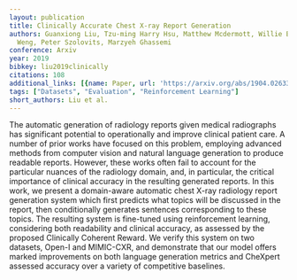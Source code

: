 ```yaml
---
layout: publication
title: Clinically Accurate Chest X-ray Report Generation
authors: Guanxiong Liu, Tzu-ming Harry Hsu, Matthew Mcdermott, Willie Boag, Wei-hung
  Weng, Peter Szolovits, Marzyeh Ghassemi
conference: Arxiv
year: 2019
bibkey: liu2019clinically
citations: 108
additional_links: [{name: Paper, url: 'https://arxiv.org/abs/1904.02633'}]
tags: ["Datasets", "Evaluation", "Reinforcement Learning"]
short_authors: Liu et al.
---
```

The automatic generation of radiology reports given medical radiographs has
significant potential to operationally and improve clinical patient care. A
number of prior works have focused on this problem, employing advanced methods
from computer vision and natural language generation to produce readable
reports. However, these works often fail to account for the particular nuances
of the radiology domain, and, in particular, the critical importance of
clinical accuracy in the resulting generated reports. In this work, we present
a domain-aware automatic chest X-ray radiology report generation system which
first predicts what topics will be discussed in the report, then conditionally
generates sentences corresponding to these topics. The resulting system is
fine-tuned using reinforcement learning, considering both readability and
clinical accuracy, as assessed by the proposed Clinically Coherent Reward. We
verify this system on two datasets, Open-I and MIMIC-CXR, and demonstrate that
our model offers marked improvements on both language generation metrics and
CheXpert assessed accuracy over a variety of competitive baselines.